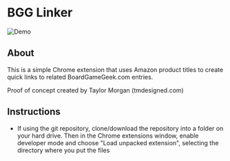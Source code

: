 # BGG Linker

![Demo](https://github.com/tmdesigned/bgg-linker/demo.gif)

## About

This is a simple Chrome extension that uses Amazon product titles to create quick links to related BoardGameGeek.com entries.

Proof of concept created by Taylor Morgan (tmdesigned.com)

## Instructions

- If using the git repository, clone/download the repository into a folder on your hard drive. Then in the Chrome extensions window, enable developer mode and choose "Load unpacked extension", selecting the directory where you put the files
